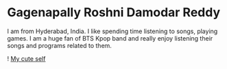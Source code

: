 # Gagenapally Roshni Damodar Reddy

I am from Hyderabad, India. I like spending time listening to songs, playing games.
I am a huge fan of BTS Kpop band and really enjoy listening their songs and programs related to them.

! [My cute self](https://github.com/s546652/assignment-Gagenapally/blob/main/Roshni.jpeg)
